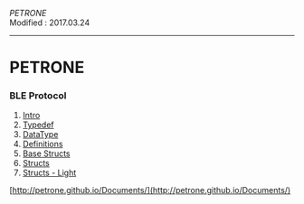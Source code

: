 *PETRONE*<br>
Modified : 2017.03.24

---

# PETRONE


### BLE Protocol
1. [Intro](kr/protocol/intro.md)
2. [Typedef](kr/protocol/typedef.md)
3. [DataType](kr/protocol/datatype.md)
4. [Definitions](kr/protocol/definitions.md)
5. [Base Structs](kr/protocol/base_structs.md)
6. [Structs](kr/protocol/structs.md)
7. [Structs - Light](kr/protocol/structs_light.md)


[http://petrone.github.io/Documents/](http://petrone.github.io/Documents/)
